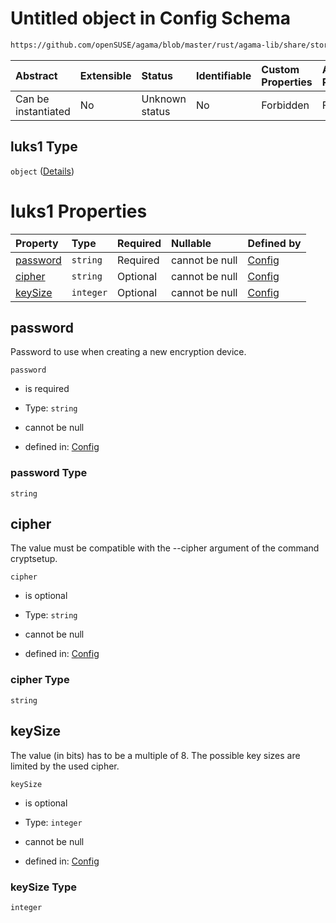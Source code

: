 # Untitled object in Config Schema

```txt
https://github.com/openSUSE/agama/blob/master/rust/agama-lib/share/storage.schema.json#/$defs/encryptionLuks1/properties/luks1
```



| Abstract            | Extensible | Status         | Identifiable | Custom Properties | Additional Properties | Access Restrictions | Defined In                                                          |
| :------------------ | :--------- | :------------- | :----------- | :---------------- | :-------------------- | :------------------ | :------------------------------------------------------------------ |
| Can be instantiated | No         | Unknown status | No           | Forbidden         | Forbidden             | none                | [storage.schema.json\*](storage.schema.json "open original schema") |

## luks1 Type

`object` ([Details](storage-1-defs-encryptionluks1-properties-luks1.md))

# luks1 Properties

| Property              | Type      | Required | Nullable       | Defined by                                                                                                                                                                                                                            |
| :-------------------- | :-------- | :------- | :------------- | :------------------------------------------------------------------------------------------------------------------------------------------------------------------------------------------------------------------------------------ |
| [password](#password) | `string`  | Required | cannot be null | [Config](storage-1-defs-encryptionluks1-properties-luks1-properties-password.md "https://github.com/openSUSE/agama/blob/master/rust/agama-lib/share/storage.schema.json#/$defs/encryptionLuks1/properties/luks1/properties/password") |
| [cipher](#cipher)     | `string`  | Optional | cannot be null | [Config](storage-1-defs-encryptionluks1-properties-luks1-properties-cipher.md "https://github.com/openSUSE/agama/blob/master/rust/agama-lib/share/storage.schema.json#/$defs/encryptionLuks1/properties/luks1/properties/cipher")     |
| [keySize](#keysize)   | `integer` | Optional | cannot be null | [Config](storage-1-defs-encryptionluks1-properties-luks1-properties-keysize.md "https://github.com/openSUSE/agama/blob/master/rust/agama-lib/share/storage.schema.json#/$defs/encryptionLuks1/properties/luks1/properties/keySize")   |

## password

Password to use when creating a new encryption device.

`password`

* is required

* Type: `string`

* cannot be null

* defined in: [Config](storage-1-defs-encryptionluks1-properties-luks1-properties-password.md "https://github.com/openSUSE/agama/blob/master/rust/agama-lib/share/storage.schema.json#/$defs/encryptionLuks1/properties/luks1/properties/password")

### password Type

`string`

## cipher

The value must be compatible with the --cipher argument of the command cryptsetup.

`cipher`

* is optional

* Type: `string`

* cannot be null

* defined in: [Config](storage-1-defs-encryptionluks1-properties-luks1-properties-cipher.md "https://github.com/openSUSE/agama/blob/master/rust/agama-lib/share/storage.schema.json#/$defs/encryptionLuks1/properties/luks1/properties/cipher")

### cipher Type

`string`

## keySize

The value (in bits) has to be a multiple of 8. The possible key sizes are limited by the used cipher.

`keySize`

* is optional

* Type: `integer`

* cannot be null

* defined in: [Config](storage-1-defs-encryptionluks1-properties-luks1-properties-keysize.md "https://github.com/openSUSE/agama/blob/master/rust/agama-lib/share/storage.schema.json#/$defs/encryptionLuks1/properties/luks1/properties/keySize")

### keySize Type

`integer`
